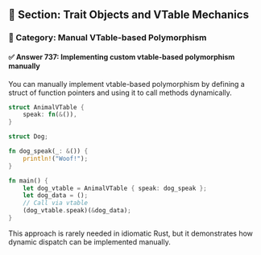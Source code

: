 ## 📘 Section: Trait Objects and VTable Mechanics
### 🔹 Category: Manual VTable-based Polymorphism
#### ✅ Answer 737: Implementing custom vtable-based polymorphism manually

You can manually implement vtable-based polymorphism by defining a struct of function pointers and using it to call methods dynamically.

```rust
struct AnimalVTable {
    speak: fn(&()),
}

struct Dog;

fn dog_speak(_: &()) {
    println!("Woof!");
}

fn main() {
    let dog_vtable = AnimalVTable { speak: dog_speak };
    let dog_data = ();
    // Call via vtable
    (dog_vtable.speak)(&dog_data);
}
```

This approach is rarely needed in idiomatic Rust, but it demonstrates how dynamic dispatch can be implemented manually.
